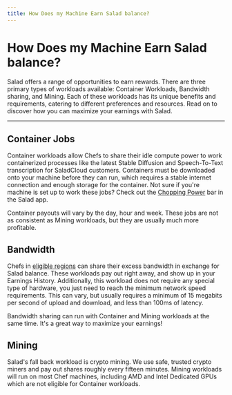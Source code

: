 ```yaml
---
title: How Does my Machine Earn Salad balance?
---
```


# How Does my Machine Earn Salad balance?

Salad offers a range of opportunities to earn rewards. There are three primary types of workloads available: Container Workloads, Bandwidth sharing, and Mining. Each of these workloads has its unique benefits and requirements, catering to different preferences and resources. Read on to discover how you can maximize your earnings with Salad.

* * *

## Container Jobs

Container workloads allow Chefs to share their idle compute power to work containerized processes like the latest Stable Diffusion and Speech-To-Text transcription for SaladCloud customers. Containers must be downloaded onto your machine before they can run, which requires a stable internet connection and enough storage for the container. Not sure if you're machine is set up to work these jobs? Check out the [Chopping Power](https://support.salad.com/article/333-chopping-power) bar in the Salad app.

Container payouts will vary by the day, hour and week. These jobs are not as consistent as Mining workloads, but they are usually much more profitable.

## Bandwidth

Chefs in [eligible regions](https://support.salad.com/article/295-bandwidth-sharing-quick-troubleshooting-guide) can share their excess bandwidth in exchange for Salad balance. These workloads pay out right away, and show up in your Earnings History. Additionally, this workload does not require any special type of hardware, you just need to reach the minimum network speed requirements. This can vary, but usually requires a minimum of 15 megabits per second of upload and download, and less than 100ms of latency.

Bandwidth sharing can run with Container and Mining workloads at the same time. It's a great way to maximize your earnings!

## Mining

Salad's fall back workload is crypto mining. We use safe, trusted crypto miners and pay out shares roughly every fifteen minutes. Mining workloads will run on most Chef machines, including AMD and Intel Dedicated GPUs which are not eligible for Container workloads.
